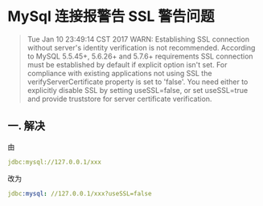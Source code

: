 # MySql 连接报警告 SSL 警告问题

> Tue Jan 10 23:49:14 CST 2017 WARN: Establishing SSL connection without server's identity verification is not recommended. According to MySQL 5.5.45+, 5.6.26+ and 5.7.6+ requirements SSL connection must be established by default if explicit option isn't set. For compliance with existing applications not using SSL the verifyServerCertificate property is set to 'false'. You need either to explicitly disable SSL by setting useSSL=false, or set useSSL=true and provide truststore for server certificate verification.

## 一. 解决
由
```yml
jdbc:mysql://127.0.0.1/xxx
```
改为
```yml
jdbc:mysql: //127.0.0.1/xxx?useSSL=false
```







<comment/>
<ad/>